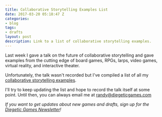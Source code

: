 ```yaml
---
title: Collaborative Storytelling Examples List
date: 2017-03-20 05:18:47 Z
categories:
- blog
tags:
- drafts
layout: post
description: Link to a list of collaborative storytelling examples.
---
```


Last week I gave a talk on the future of collaborative storytelling and gave examples from the cutting edge of board games, RPGs, larps, video games, virtual reality, and interactive theater.

Unfortunately, the talk wasn't recorded but I've compiled a list of all my [collaborative storytelling examples](/learn/collaborative-storytelling-examples).

I'll try to keep updating the list and hope to record the talk itself at some point. Until then, you can always email me at [randy@diegeticgames.com](mailto:randy@diegeticgames.com)

_If you want to get updates about new games and drafts, sign up for the [Diegetic Games Newsletter](http://eepurl.com/cvSa2f)!_

